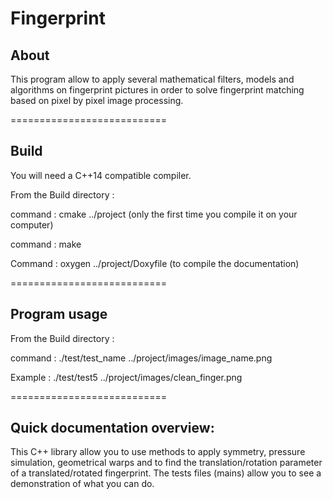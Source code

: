 Fingerprint
===========================

About
-----
This program allow to apply several mathematical filters, models and algorithms on fingerprint pictures in order to solve fingerprint matching based on pixel by pixel image processing.

===========================

Build
-----
You will need a C++14 compatible compiler.

From the Build directory :

command : cmake ../project (only the first time you compile it on your computer)

command : make

Command : oxygen ../project/Doxyfile (to compile the documentation)

===========================

Program usage
-------------
From the Build directory :

command : ./test/test_name ../project/images/image_name.png

Example : ./test/test5 ../project/images/clean_finger.png

===========================

Quick documentation overview:
-----------------------------
This C++ library allow you to use methods to apply symmetry, pressure  simulation, geometrical warps and to find the translation/rotation parameter of a translated/rotated fingerprint.
The tests files (mains) allow you to see a demonstration of what you can do.
